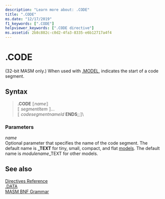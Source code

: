 ```yaml
---
description: "Learn more about: .CODE"
title: ".CODE"
ms.date: "12/17/2019"
f1_keywords: [".CODE"]
helpviewer_keywords: [".CODE directive"]
ms.assetid: 2b8c882c-c0d2-4fa3-8335-e6b12717a4f4
---
```

# .CODE

(32-bit MASM only.) When used with [.MODEL](dot-model.md), indicates the start of a code segment.

## Syntax

> **.CODE** ⟦*name*⟧\
> ⟦ *segmentItem* ⟧...\
> ⟦ *codesegmentnameId* **ENDS**;;⟧\

### Parameters

*name*\
Optional parameter that specifies the name of the code segment. The default name is **_TEXT** for tiny, small, compact, and flat [models](dot-model.md). The default name is *modulename*_TEXT for other models.

## See also

[Directives Reference](directives-reference.md)\
[.DATA](dot-data.md)\
[MASM BNF Grammar](masm-bnf-grammar.md)

